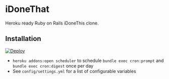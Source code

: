 # iDoneThat

Heroku ready Ruby on Rails iDoneThis clone.

## Installation

[![Deploy](https://www.herokucdn.com/deploy/button.png)](https://heroku.com/deploy)

- `heroku addons:open scheduler` to schedule `bundle exec cron:prompt` and `bundle exec cron:digest` once per day
- See `config/settings.yml` for a list of configurable variables
